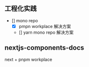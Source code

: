 ##  工程化实践

- [] mono repo 
  - [x] pmpn workplace  解决方案

  - [] yarn mono repo 解决方案


## nextjs-components-docs
next + pnpm workplace